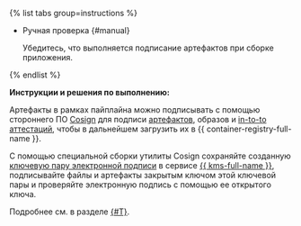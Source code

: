 {% list tabs group=instructions %}

- Ручная проверка {#manual}

  Убедитесь, что выполняется подписание артефактов при сборке приложения.

{% endlist %}

**Инструкции и решения по выполнению:**

Артефакты в рамках пайплайна можно подписывать с помощью стороннего ПО [Cosign](https://github.com/sigstore/cosign) для подписи [артефактов](https://docs.sigstore.dev/signing/quickstart/), образов и [in-to-to аттестаций](https://github.com/in-toto/attestation/tree/main/spec/predicates), чтобы в дальнейшем загрузить их в {{ container-registry-full-name }}.

С помощью специальной сборки утилиты Cosign сохраняйте созданную [ключевую пару электронной подписи](../../../kms/concepts/asymmetric-signature-key.md) в сервисе [{{ kms-full-name }}](../../../kms/quickstart/index.md), подписывайте файлы и артефакты закрытым ключом этой ключевой пары и проверяйте электронную подпись с помощью ее открытого ключа.

Подробнее см. в разделе [{#T}](../../../container-registry/tutorials/sign-cr-with-cosign.md).